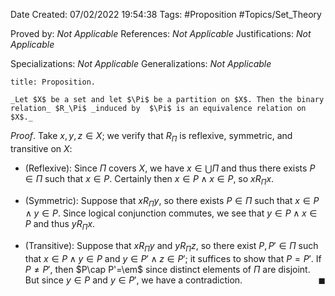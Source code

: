 <div class="topSpace"></div>

Date Created: 07/02/2022 19:54:38
Tags: #Proposition #Topics/Set_Theory

Proved by: _Not Applicable_
References: _Not Applicable_
Justifications: _Not Applicable_

Specializations: _Not Applicable_
Generalizations: _Not Applicable_

``` ad-Proposition
title: Proposition.

_Let $X$ be a set and let $\Pi$ be a partition on $X$. Then the binary relation_ $R_\Pi$ _induced by  $\Pi$ is an equivalence relation on $X$._

```

_Proof_. Take $x,y,z\in X$; we verify that $R_\Pi$ is reflexive, symmetric, and transitive on $X$:
* (Reflexive): Since $\Pi$ covers $X$, we have $x\in\bigcup\Pi$ and thus there exists $P\in\Pi$ such that $x\in P$. Certainly then $x\in P\land x\in P$, so $xR_\Pi x$.

* (Symmetric): Suppose that $xR_\Pi y$, so there exists $P\in\Pi$ such that $x\in P\land y\in P$. Since logical conjunction commutes, we see that $y\in P\land x\in P$ and thus $yR_\Pi x$.
* (Transitive): Suppose that $xR_\Pi y$ and $yR_\Pi z$, so there exist $P,P'\in\Pi$ such that $x\in P\land y\in P$ and $y\in P'\land z\in P'$; it suffices to show that $P=P'$. If $P\neq P'$, then $P\cap P'=\em$ since distinct elements of $\Pi$ are disjoint. But since $y\in P$ and $y\in P'$, we have a contradiction.<span style="float:right;">$\blacksquare$</span>
